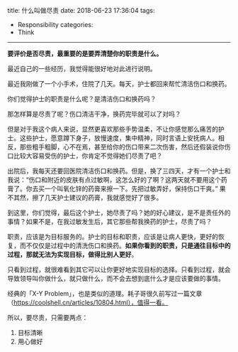 title: 什么叫做尽责
date: 2018-06-23 17:36:04
tags:
  - Responsibility
categories:
  - Think
---

**要评价是否尽责，最重要的是要弄清楚你的职责是什么。**  

最近自己的一些经历，我觉得能很好地对此进行说明。  

最近我刚做了一个小手术，住院了几天。每天，护士都回来帮忙清洁伤口和换药。  

你们觉得护士的职责是什么呢？是清洁伤口和换药吗？  

那怎样算是尽责了呢？伤口清洁干净，换药完毕就可以了对吗？  

但是对于我这个病人来说，显然更喜欢那些手势温柔，不让你感觉那么痛苦的护士。这些护士，愿意蹲下身子，放慢速度，集中精神，同时言语上安抚病人。相反，那些粗手粗脚，心不在焉，甚至给你的伤口带来二次伤害，然后还假装说你伤口比较大容易受伤的护士，你肯定不觉得她们尽责了吧？  

出院后，我每天还要回医院清洁伤口和换药。但是，换了三四天，才有一个护士和我说：“伤口和附近的皮肤有点过敏啊，这怎么好的了啊？这两天就不要用这个药膏了。你去买一个叫氧化锌的药膏来擦一下。先把过敏弄好，保持伤口干爽。” 果不其然，擦了几天护士建议的药膏，我就感觉好了很多。  

到这里，你们觉得，最后这个护士，她尽责了吗？她的好心建议，是不是责任外的事情？如果不是，在我过敏发生后，其它那些帮我换药的护士，尽责了吗？  

职责，应该是为目标服务的。护士的目标和职责，应该是让病人更快，更好的恢复，而不仅仅是过程中的清洗伤口和换药。**如果你看到的职责，只是通往目标中的过程，那就无法为实现目标，做得比别人更好**。  

只看到过程，就很难看到其它可以让你更好地实现目标的选择。只看到过程，就会导致领导叫你做什么，就只做什么，而不会去想到底什么才是应该要做的事情。  

经典的「X-Y Problem」，也是类似的道理。耗子哥很久前写过一篇文章（https://coolshell.cn/articles/10804.html），值得一看。  

所以，要尽责，只需要两点：  

1. 目标清晰  
2. 用心做好  

